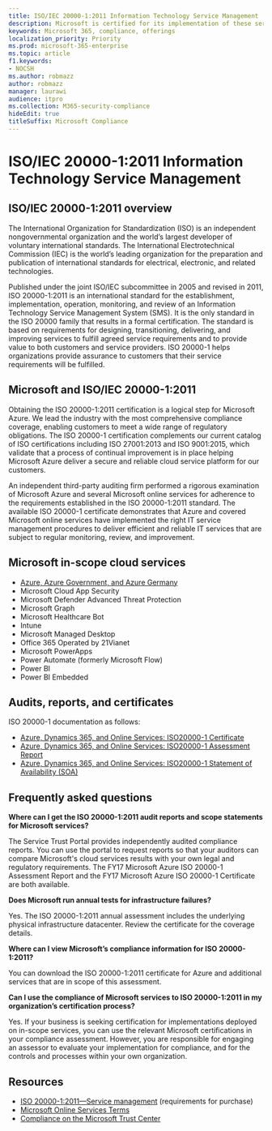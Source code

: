 ```yaml
---
title: ISO/IEC 20000-1:2011 Information Technology Service Management
description: Microsoft is certified for its implementation of these service management standards.
keywords: Microsoft 365, compliance, offerings
localization_priority: Priority
ms.prod: microsoft-365-enterprise
ms.topic: article
f1.keywords:
- NOCSH
ms.author: robmazz
author: robmazz
manager: laurawi
audience: itpro
ms.collection: M365-security-compliance
hideEdit: true
titleSuffix: Microsoft Compliance
---
```


# ISO/IEC 20000-1:2011 Information Technology Service Management

## ISO/IEC 20000-1:2011 overview

The International Organization for Standardization (ISO) is an independent nongovernmental organization and the world’s largest developer of voluntary international standards. The International Electrotechnical Commission (IEC) is the world’s leading organization for the preparation and publication of international standards for electrical, electronic, and related technologies.  
  
Published under the joint ISO/IEC subcommittee in 2005 and revised in 2011, ISO 20000-1:2011 is an international standard for the establishment, implementation, operation, monitoring, and review of an Information Technology Service Management System (SMS). It is the only standard in the ISO 20000 family that results in a formal certification. The standard is based on requirements for designing, transitioning, delivering, and improving services to fulfill agreed service requirements and to provide value to both customers and service providers. ISO 20000-1 helps organizations provide assurance to customers that their service requirements will be fulfilled.

## Microsoft and ISO/IEC 20000-1:2011

Obtaining the ISO 20000-1:2011 certification is a logical step for Microsoft Azure. We lead the industry with the most comprehensive compliance coverage, enabling customers to meet a wide range of regulatory obligations. The ISO 20000-1 certification complements our current catalog of ISO certifications including ISO 27001:2013 and ISO 9001:2015, which validate that a process of continual improvement is in place helping Microsoft Azure deliver a secure and reliable cloud service platform for our customers.  
  
An independent third-party auditing firm performed a rigorous examination of Microsoft Azure and several Microsoft online services for adherence to the requirements established in the ISO 20000-1:2011 standard. The available ISO 20000-1 certificate demonstrates that Azure and covered Microsoft online services have implemented the right IT service management procedures to deliver efficient and reliable IT services that are subject to regular monitoring, review, and improvement.

## Microsoft in-scope cloud services

- [Azure, Azure Government, and Azure Germany](https://aka.ms/AzureCompliance)
- Microsoft Cloud App Security
- Microsoft Defender Advanced Threat Protection
- Microsoft Graph
- Microsoft Healthcare Bot
- Intune
- Microsoft Managed Desktop
- Office 365 Operated by 21Vianet
- Microsoft PowerApps
- Power Automate (formerly Microsoft Flow)
- Power BI
- Power BI Embedded

## Audits, reports, and certificates

ISO 20000-1 documentation as follows:

- [Azure, Dynamics 365, and Online Services: ISO20000-1 Certificate](https://aka.ms/azureiso200001cert)
- [Azure, Dynamics 365, and Online Services: ISO20000-1 Assessment Report](https://aka.ms/azureiso200001report)
- [Azure, Dynamics 365, and Online Services: ISO20000-1 Statement of Availability (SOA)](https://aka.ms/azureiso200001soa)

## Frequently asked questions

**Where can I get the ISO 20000-1:2011 audit reports and scope statements for Microsoft services?**

The Service Trust Portal provides independently audited compliance reports. You can use the portal to request reports so that your auditors can compare Microsoft's cloud services results with your own legal and regulatory requirements. The FY17 Microsoft Azure ISO 20000-1 Assessment Report and the FY17 Microsoft Azure ISO 20000-1 Certificate are both available.

**Does Microsoft run annual tests for infrastructure failures?**

Yes. The ISO 20000-1:2011 annual assessment includes the underlying physical infrastructure datacenter. Review the certificate for the coverage details.

**Where can I view Microsoft’s compliance information for ISO 20000-1:2011?**

You can download the ISO 20000-1:2011 certificate for Azure and additional services that are in scope of this assessment.

**Can I use the compliance of Microsoft services to ISO 20000-1:2011 in my organization’s certification process?**

Yes. If your business is seeking certification for implementations deployed on in-scope services, you can use the relevant Microsoft certifications in your compliance assessment. However, you are responsible for engaging an assessor to evaluate your implementation for compliance, and for the controls and processes within your own organization.

## Resources

- [ISO 20000-1:2011—Service management](https://www.iso.org/standard/51986.html) (requirements for purchase)
- [Microsoft Online Services Terms](https://aka.ms/Online-Services-Terms)
- [Compliance on the Microsoft Trust Center](https://www.microsoft.com/trust-center/compliance/compliance-overview)

